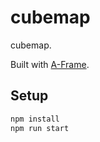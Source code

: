 # cubemap

cubemap.

Built with [A-Frame](https://aframe.io).

## Setup

```sh
npm install
npm run start
```
